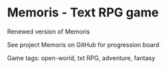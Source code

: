 # Memoris - Text RPG game
Renewed version of Memoris

See project Memoris on GitHub for progression board


Game tags: open-world, txt RPG, adventure, fantasy
